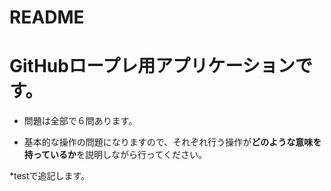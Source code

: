 # README


# GitHubロープレ用アプリケーションです。

* 問題は全部で６問あります。

* 基本的な操作の問題になりますので、それぞれ行う操作が**どのような意味を持っているか**を説明しながら行ってください。

*testで追記します。